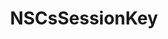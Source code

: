 ﻿---
uid: crmscript_ref_NSCsSessionKey
title: NSCsSessionKey
intellisense: Void.NSCsSessionKey
keywords: NSCsSessionKey
so.topic: reference
---
